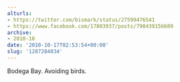 ```yaml
---
alturls:
- https://twitter.com/bismark/status/27599476541
- https://www.facebook.com/17803937/posts/790439156609
archive:
- 2010-10
date: '2010-10-17T02:53:54+00:00'
slug: '1287284034'
---
```


Bodega Bay.  Avoiding birds.

